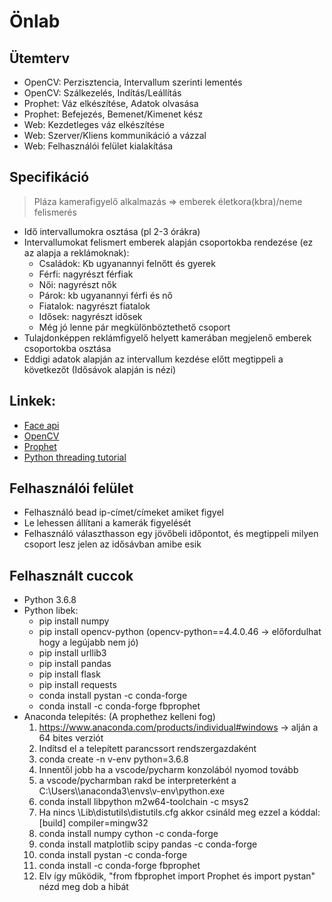 # Önlab
## Ütemterv
- OpenCV: Perzisztencia, Intervallum szerinti lementés
- OpenCV: Szálkezelés, Indítás/Leállítás
- Prophet: Váz elkészítése, Adatok olvasása
- Prophet: Befejezés, Bemenet/Kimenet kész
- Web: Kezdetleges váz elkészítése
- Web: Szerver/Kliens kommunikáció a vázzal
- Web: Felhasználói felület kialakítása
## Specifikáció
> Pláza kamerafigyelő alkalmazás => emberek életkora(kbra)/neme felismerés
- Idő intervallumokra osztása (pl 2-3 órákra)
- Intervallumokat felismert emberek alapján csoportokba rendezése (ez az alapja a reklámoknak):
	- Családok: Kb ugyanannyi felnőtt és gyerek
	- Férfi: nagyrészt férfiak
	- Női: nagyrészt nők
	- Párok: kb ugyanannyi férfi és nő
	- Fiatalok: nagyrészt fiatalok
	- Idősek: nagyrészt idősek
	- Még jó lenne pár megkülönböztethető csoport
- Tulajdonképpen reklámfigyelő helyett kamerában megjelenő emberek csoportokba osztása
- Eddigi adatok alapján az intervallum kezdése előtt megtippeli a következőt (Idősávok alapján is nézi)
## Linkek:
- [Face api](https://github.com/justadudewhohacks/face-api.js)
- [OpenCV](https://www.youtube.com/watch?v=oXlwWbU8l2o)
- [Prophet](https://facebook.github.io/prophet/)
- [Python threading tutorial](https://realpython.com/intro-to-python-threading/)

## Felhasználói felület
- Felhasználó bead ip-címet/címeket amiket figyel
- Le lehessen állítani a kamerák figyelését
- Felhasználó választhasson egy jövőbeli időpontot, és megtippeli milyen csoport lesz jelen az idősávban amibe esik

## Felhasznált cuccok
- Python 3.6.8
- Python libek:
	- pip install numpy
	- pip install opencv-python (opencv-python==4.4.0.46 -> előfordulhat hogy a legújabb nem jó)
	- pip install urllib3
	- pip install pandas
	- pip install flask
	- pip install requests
	- conda install pystan -c conda-forge
	- conda install -c conda-forge fbprophet
- Anaconda telepítés: (A prophethez kelleni fog)
	1. https://www.anaconda.com/products/individual#windows -> alján a 64 bites verziót
	2. Indítsd el a telepített parancssort rendszergazdaként
	3. conda create -n v-env python=3.6.8
	4. Innentől jobb ha a vscode/pycharm konzolából nyomod tovább
	5. a vscode/pycharmban rakd be interpreterként a C:\Users\\<NEVED>\anaconda3\envs\v-env\python.exe
	6. conda install libpython m2w64-toolchain -c msys2
	7. Ha nincs \Lib\distutils\distutils.cfg akkor csináld meg ezzel a kóddal:
[build]
compiler=mingw32
	8. conda install numpy cython -c conda-forge
	9. conda install matplotlib scipy pandas -c conda-forge
	10. conda install pystan -c conda-forge
	11. conda install -c conda-forge fbprophet
	12. Elv így működik, "from fbprophet import Prophet és import pystan" nézd meg dob a hibát

